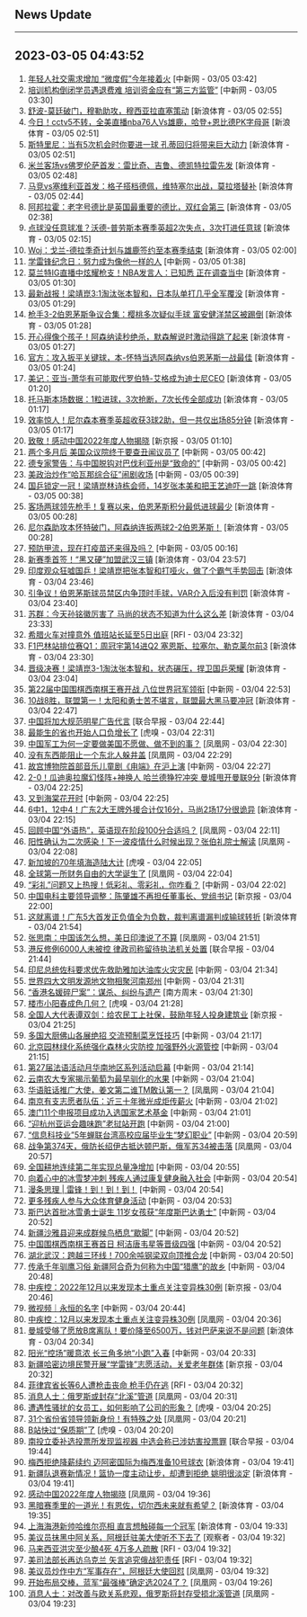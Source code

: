 ## News Update
---
2023-03-05 04:43:52
---
1. <a target="_blank" href="http://www.chinanews.com//sh/2023/03-05/9965512.shtml">年轻人社交需求增加 “微度假”今年接着火</a> [中新网 - 03/05 03:42]
2. <a target="_blank" href="http://www.chinanews.com//sh/2023/03-05/9965511.shtml">培训机构倒闭学员遇退费难 培训资金应有“第三方监管”</a> [中新网 - 03/05 03:30]
3. <a target="_blank" href="https://k.sina.cn/article_2018499075_784fda0302001lz14.html?from=sports&subch=osport">舒波-莫廷破门，穆勒助攻，穆西亚拉直塞策动</a> [新浪体育 - 03/05 02:55]
4. <a target="_blank" href="https://k.sina.cn/article_1685707867_6479dc5b00101a3nm.html?from=sports&subch=nba">今日！cctv5不转，全美直播nba76人Vs雄鹿，哈登+恩比德PK字母哥</a> [新浪体育 - 03/05 02:51]
5. <a target="_blank" href="https://k.sina.cn/article_2018499075_784fda0302001lz15.html?from=sports&subch=osport">斯特里尼：当有5次机会时你要进一球 孔蒂回归将带来巨大动力</a> [新浪体育 - 03/05 02:51]
6. <a target="_blank" href="https://k.sina.cn/article_2018499075_784fda0302001lz13.html?from=sports&subch=osport">米兰客场vs佛罗伦萨首发：雷比奇、吉鲁、德凯特拉雷先发</a> [新浪体育 - 03/05 02:48]
7. <a target="_blank" href="https://k.sina.cn/article_2018499075_784fda0302001lz11.html?from=sports&subch=osport">马竞vs塞维利亚首发：格子搭档德佩，维特塞尔出战，莫拉塔替补</a> [新浪体育 - 03/05 02:44]
8. <a target="_blank" href="https://k.sina.cn/article_2018499075_784fda0302001lz0r.html?from=sports&subch=osport">阿邦拉霍：老字号德比是英国最重要的德比，双红会第三</a> [新浪体育 - 03/05 02:38]
9. <a target="_blank" href="https://k.sina.cn/article_2018499075_784fda0302001lz0n.html?from=sports&subch=osport">点球没任意球准？沃德-普劳斯本赛季英超2次失点，3次打进任意球</a> [新浪体育 - 03/05 02:15]
10. <a target="_blank" href="https://k.sina.cn/article_2018499075_784fda0302001lz0a.html?from=sports&subch=osport">Woj：戈兰-德拉季奇计划与雄鹿签约至本赛季结束</a> [新浪体育 - 03/05 02:00]
11. <a target="_blank" href="http://www.chinanews.com//gn/shipin/cns/2023/03-05/news952964.shtml">学雷锋纪念日：努力成为像他一样的人</a> [中新网 - 03/05 01:38]
12. <a target="_blank" href="https://k.sina.cn/article_2018499075_784fda0302001lyzp.html?from=sports&subch=osport">莫兰特IG直播中炫耀枪支！NBA发言人：已知悉 正在调查当中</a> [新浪体育 - 03/05 01:30]
13. <a target="_blank" href="https://k.sina.cn/article_3181157500_bd9c9c7c00101mtbx.html?from=sports&subch=pingpang">最新战报！梁靖崑3:1淘汰张本智和，日本队单打几乎全军覆没</a> [新浪体育 - 03/05 01:29]
14. <a target="_blank" href="https://k.sina.cn/article_2018499075_784fda0302001lyzr.html?from=sports&subch=osport">枪手3-2伯恩茅斯争议合集：樱桃多次疑似手球 富安健洋禁区被踢倒</a> [新浪体育 - 03/05 01:28]
15. <a target="_blank" href="https://k.sina.cn/article_2018499075_m784fda0302001lyzq.html?from=sports&subch=osport">开心得像个孩子！阿森纳读秒绝杀，默森解说时激动得跳了起来</a> [新浪体育 - 03/05 01:27]
16. <a target="_blank" href="https://k.sina.cn/article_2018499075_784fda0302001lyzi.html?from=sports&subch=osport">官方：攻入扳平关键球，本-怀特当选阿森纳vs伯恩茅斯一战最佳</a> [新浪体育 - 03/05 01:24]
17. <a target="_blank" href="https://k.sina.cn/article_2018499075_784fda0302001lyzg.html?from=sports&subch=osport">美记：亚当-萧华有可能取代罗伯特-艾格成为迪士尼CEO</a> [新浪体育 - 03/05 01:20]
18. <a target="_blank" href="https://k.sina.cn/article_2018499075_784fda0302001lyza.html?from=sports&subch=osport">托马斯本场数据：1粒进球，3次抢断，7次长传全部成功</a> [新浪体育 - 03/05 01:17]
19. <a target="_blank" href="https://k.sina.cn/article_2018499075_784fda0302001lyzb.html?from=sports&subch=osport">效率惊人！尼尔森本赛季英超收获3球2助，但一共仅出场85分钟</a> [新浪体育 - 03/05 01:17]
20. <a target="_blank" href="https://www.bjnews.com.cn/detail-167794952714440.html">致敬！感动中国2022年度人物揭晓</a> [新京报 - 03/05 01:10]
21. <a target="_blank" href="http://www.chinanews.com//gj/2023/03-05/9965502.shtml">两个多月后 美国众议院终于要查丑闻议员了</a> [中新网 - 03/05 00:42]
22. <a target="_blank" href="http://www.chinanews.com//gj/2023/03-05/9965503.shtml">德专家警告：与中国脱钩对巴伐利亚州是“致命的”</a> [中新网 - 03/05 00:42]
23. <a target="_blank" href="http://www.chinanews.com//gj/2023/03-05/9965501.shtml">美政治炒作“哈瓦那综合征”闹剧收场</a> [中新网 - 03/05 00:39]
24. <a target="_blank" href="https://k.sina.cn/article_5770329176_157f03c58027015d98.html?from=sports">国乒锁定一冠！梁靖崑林诗栋会师，14岁张本美和把王艺迪吓一跳</a> [新浪体育 - 03/05 00:38]
25. <a target="_blank" href="https://k.sina.cn/article_2018499075_784fda0302001lyy1.html?from=sports&subch=osport">客场两球领先枪手！复赛以来，伯恩茅斯积分最低进球最少</a> [新浪体育 - 03/05 00:28]
26. <a target="_blank" href="https://k.sina.cn/article_2018499075_784fda0302001lyy0.html?from=sports&subch=osport">尼尔森助攻本怀特破门，阿森纳连扳两球2-2伯恩茅斯！</a> [新浪体育 - 03/05 00:28]
27. <a target="_blank" href="http://www.chinanews.com//sh/2023/03-05/9965491.shtml">预防甲流，现在打疫苗还来得及吗？</a> [中新网 - 03/05 00:16]
28. <a target="_blank" href="https://k.sina.cn/article_5860039864_15d491cb8001011gje.html?from=sports&subch=cnfootball">新赛季首签！“黑又硬”加盟武汉三镇</a> [新浪体育 - 03/04 23:57]
29. <a target="_blank" href="https://k.sina.cn/article_2694974473_a0a20c0900101yq2i.html?from=sports&subch=pingpang">印度观众狂嘘国乒！梁靖崑把张本智和打哑火，做了个霸气手势回击</a> [新浪体育 - 03/04 23:46]
30. <a target="_blank" href="https://k.sina.cn/article_2018499075_784fda0302001lywz.html?from=sports&subch=osport">引争议！伯恩茅斯球员禁区内争顶时手球，VAR介入后没有判罚</a> [新浪体育 - 03/04 23:40]
31. <a target="_blank" href="https://k.sina.cn/article_2018499075_784fda0302001lywr.html?from=sports&subch=osport">苏群：今天孙铭徽厉害了 马尚的状态不知道为什么这么差</a> [新浪体育 - 03/04 23:33]
32. <a target="_blank" href="https://www.rfi.fr/cn/%E5%9B%BD%E9%99%85%E6%8A%A5%E9%81%93/20230304-%E5%AD%9F%E5%8A%A0%E6%8B%89%E5%B7%A5%E5%8E%82%E5%8F%91%E7%94%9F%E7%88%86%E7%82%B8%E6%84%8F%E5%A4%96-%E9%85%BF6%E6%AD%BB-25%E4%BC%A4">希腊火车对撞意外 值班站长延至5日出庭</a> [RFI - 03/04 23:32]
33. <a target="_blank" href="https://k.sina.cn/article_2018499075_784fda0302001lywp.html?from=sports&subch=osport">F1巴林站排位赛Q1：周冠宇第14进Q2 塞恩斯、拉塞尔、勒克莱尔前3</a> [新浪体育 - 03/04 23:30]
34. <a target="_blank" href="https://k.sina.cn/article_1356168525_50d57d4d001017pnl.html?from=sports&subch=pingpang">晋级决赛！梁靖崑3-1淘汰张本智和，状态碾压，捍卫国乒荣耀</a> [新浪体育 - 03/04 23:04]
35. <a target="_blank" href="http://www.chinanews.com//ty/shipin/cns/2023/03-04/news952962.shtml">第22届中国围棋西南棋王赛开战 八位世界冠军领衔</a> [中新网 - 03/04 22:53]
36. <a target="_blank" href="https://k.sina.cn/article_6373538493_17be47abd00101549j.html?from=sports&subch=nba">10战8胜，联盟第一！太阳和勇士苦不堪言，联盟最大黑马要冲冠</a> [新浪体育 - 03/04 22:47]
37. <a target="_blank" href="https://www.zaobao.com/realtime/china/story20230304-1369161">中国将加大规范明星广告代言</a> [联合早报 - 03/04 22:44]
38. <a target="_blank" href="https://www.huxiu.com/article/811524.html">最能生的省也开始人口负增长了</a> [虎嗅 - 03/04 22:31]
39. <a target="_blank" href="https://news.ifeng.com/c/8Nt8Ue81EME">中国军工为何一定要做美国不愿做、做不到的事？</a> [凤凰网 - 03/04 22:30]
40. <a target="_blank" href="https://news.ifeng.com/c/8Nt7muemNyK">没有东西能阻止一个东北人躲井盖</a> [凤凰网 - 03/04 22:29]
41. <a target="_blank" href="http://www.chinanews.com//cul/2023/03-04/9965464.shtml">故宫博物院首部音乐儿童剧《甪端》在沪上演</a> [中新网 - 03/04 22:27]
42. <a target="_blank" href="https://k.sina.cn/article_7354218509_1b658780d001014tws.html?from=sports&subch=global">2-0！瓜迪奥拉魔幻怪阵+神换人 哈兰德狰狞冲突 曼城甩开曼联9分</a> [新浪体育 - 03/04 22:25]
43. <a target="_blank" href="http://www.chinanews.com//chuangyi/2023/03-04/9965469.shtml">又到海棠花开时</a> [中新网 - 03/04 22:25]
44. <a target="_blank" href="https://k.sina.cn/article_7347732383_1b5f57f9f00100zl1d.html?from=sports&subch=cba">6中1，12中4！广东2大王牌外援合计仅16分，马尚2场17分很诡异</a> [新浪体育 - 03/04 22:15]
45. <a target="_blank" href="https://news.ifeng.com/c/8Nt5vVEiiz9">回顾中国“外语热”，英语现在阶段100分合适吗？</a> [凤凰网 - 03/04 22:11]
46. <a target="_blank" href="https://news.ifeng.com/c/8Nt68btRKGB">阳性确认为二次感染！下一波疫情什么时候出现？张伯礼院士解读</a> [凤凰网 - 03/04 22:08]
47. <a target="_blank" href="https://www.huxiu.com/article/811444.html">新加坡的70年填海造陆大计</a> [虎嗅 - 03/04 22:05]
48. <a target="_blank" href="https://news.ifeng.com/c/8Nt7muemNxe">全球第一所财务自由的大学诞生了</a> [凤凰网 - 03/04 22:04]
49. <a target="_blank" href="http://www.chinanews.com//cj/2023/03-04/9965462.shtml">“彩礼”问题又上热搜！低彩礼、零彩礼，你咋看？</a> [中新网 - 03/04 22:02]
50. <a target="_blank" href="https://www.bjnews.com.cn/detail-167793632614383.html">​中国电科主要领导调整：陈肇雄不再担任董事长、党组书记</a> [新京报 - 03/04 22:00]
51. <a target="_blank" href="https://k.sina.cn/article_7347732383_1b5f57f9f00100zl1b.html?from=sports&subch=cba">这就离谱！广东5大首发正负值全为负数，裁判离谱漏判成输球转折</a> [新浪体育 - 03/04 21:54]
52. <a target="_blank" href="https://news.ifeng.com/c/8Nt5M2OlCyp">张思南：中国该怎么想，美日印澳说了不算</a> [凤凰网 - 03/04 21:51]
53. <a target="_blank" href="https://www.zaobao.com/realtime/china/story20230304-1369158">港反修例6000人未被控 律政司称留待执法机关处置</a> [联合早报 - 03/04 21:44]
54. <a target="_blank" href="http://www.chinanews.com//gj/2023/03-04/9965456.shtml">印尼总统佐科要求优先救助雅加达油库火灾灾民</a> [中新网 - 03/04 21:34]
55. <a target="_blank" href="http://www.chinanews.com//cul/shipin/cns-d/2023/03-04/news952958.shtml">世界四大文明发源地文物相聚河南郑州</a> [中新网 - 03/04 21:31]
56. <a target="_blank" href="http://www.infzm.com/contents/244715">“香港名媛碎尸案”：谋杀、纠纷与遗产</a> [南方周末 - 03/04 21:30]
57. <a target="_blank" href="https://www.huxiu.com/article/811338.html">楼市小阳春成色几何？</a> [虎嗅 - 03/04 21:28]
58. <a target="_blank" href="https://www.bjnews.com.cn/detail-167792790314290.html">全国人大代表谭双剑：给农民工上社保，鼓励年轻人投身建筑业</a> [新京报 - 03/04 21:25]
59. <a target="_blank" href="http://www.chinanews.com//sh/2023/03-04/9965446.shtml">多国大厨佛山各展绝招 交流预制菜烹饪技巧</a> [中新网 - 03/04 21:17]
60. <a target="_blank" href="http://www.chinanews.com//sh/2023/03-04/9965432.shtml">北京园林绿化系统强化森林火灾防控 加强野外火源管控</a> [中新网 - 03/04 21:15]
61. <a target="_blank" href="http://www.chinanews.com//sh/2023/03-04/9965385.shtml">第27届法语活动月华南地区系列活动启幕</a> [中新网 - 03/04 21:14]
62. <a target="_blank" href="http://www.chinanews.com//sh/2023/03-04/9965359.shtml">云南农大专家揭示葡萄为最早驯化的水果</a> [中新网 - 03/04 21:04]
63. <a target="_blank" href="https://news.ifeng.com/c/8Nt14AQndRK">华语脏话推广大使，姜文第二谁TM敢认第一？</a> [凤凰网 - 03/04 21:04]
64. <a target="_blank" href="http://www.chinanews.com//sh/2023/03-04/9965414.shtml">南京有支志愿者队伍：近三十年微光成炬传薪火</a> [中新网 - 03/04 21:02]
65. <a target="_blank" href="http://www.chinanews.com//dwq/2023/03-04/9965442.shtml">澳门11个申报项目成功入选国家艺术基金</a> [中新网 - 03/04 21:01]
66. <a target="_blank" href="http://www.chinanews.com//ty/2023/03-04/9965445.shtml">“迎杭州亚运会趣味跑”老挝站开跑</a> [中新网 - 03/04 21:00]
67. <a target="_blank" href="http://www.chinanews.com//gn/2023/03-04/9965416.shtml">“信息科技业”5年蝉联台湾高校应届毕业生“梦幻职业”</a> [中新网 - 03/04 20:59]
68. <a target="_blank" href="https://news.ifeng.com/c/8Nt2oJSH34O">战争第374天，俄防长绍伊古抵达顿巴斯，俄军苏34被击落</a> [凤凰网 - 03/04 20:57]
69. <a target="_blank" href="http://www.chinanews.com//sh/2023/03-04/9965441.shtml">全国耕地连续第二年实现总量净增加</a> [中新网 - 03/04 20:55]
70. <a target="_blank" href="http://www.chinanews.com//sh/2023/03-04/9965439.shtml">向着心中的冰雪梦冲刺 残疾人通过康复健身融入社会</a> [中新网 - 03/04 20:54]
71. <a target="_blank" href="http://www.chinanews.com//shipin/cns/2023/03-04/news952952.shtml">漫条思理 | 雷锋！到！到！到！</a> [中新网 - 03/04 20:54]
72. <a target="_blank" href="http://www.chinanews.com//sh/2023/03-04/9965436.shtml">更多残疾人参与大众体育健身活动</a> [中新网 - 03/04 20:53]
73. <a target="_blank" href="http://www.chinanews.com//ty/2023/03-04/9965434.shtml">斯巴达首批冰雪勇士诞生 11岁女孩获“年度斯巴达勇士”</a> [中新网 - 03/04 20:52]
74. <a target="_blank" href="http://www.chinanews.com//shipin/cns-d/2023/03-04/news952947.shtml">新疆沙雅县迎来成群候鸟栖息“歇脚”</a> [中新网 - 03/04 20:52]
75. <a target="_blank" href="http://www.chinanews.com//ty/2023/03-04/9965427.shtml">中国围棋西南棋王赛首日 柯洁唐韦星等晋级四强</a> [中新网 - 03/04 20:52]
76. <a target="_blank" href="http://www.chinanews.com//shipin/cns-d/2023/03-04/news952946.shtml">湖北武汉：跨越三环线！700余吨钢梁双向顶推合龙</a> [中新网 - 03/04 20:50]
77. <a target="_blank" href="http://www.chinanews.com//sh/2023/03-04/9965370.shtml">传承千年驯鹰习俗 新疆阿合奇为何称为中国“猎鹰”的故乡</a> [中新网 - 03/04 20:48]
78. <a target="_blank" href="https://www.bjnews.com.cn/detail-167792385814268.html">中疾控：2022年12月以来发现本土重点关注变异株30例</a> [新京报 - 03/04 20:46]
79. <a target="_blank" href="http://www.chinanews.com//gn/shipin/2023/03-04/news952950.shtml">微视频｜永恒的名字</a> [中新网 - 03/04 20:44]
80. <a target="_blank" href="https://news.ifeng.com/c/8Nt14AQndGt">中疾控：12月以来发现本土重点关注变异株30例</a> [凤凰网 - 03/04 20:36]
81. <a target="_blank" href="https://k.sina.cn/article_7160295097_1aac96eb902000z8se.html?from=sports&subch=osport">曼城受够了愿放B席离队！要价降至6500万，钱对巴萨来说不是问题</a> [新浪体育 - 03/04 20:34]
82. <a target="_blank" href="http://www.chinanews.com//sh/2023/03-04/9965348.shtml">阳光“控场”暖意浓 长三角多地“小跑”入春</a> [中新网 - 03/04 20:33]
83. <a target="_blank" href="https://www.bjnews.com.cn/detail-1677933595169128.html">新疆哈密边境民警开展“学雷锋”志愿活动，关爱老年群体</a> [新京报 - 03/04 20:32]
84. <a target="_blank" href="https://www.rfi.fr/cn/%E5%9B%BD%E9%99%85%E6%8A%A5%E9%81%93/20230304-%E5%B8%8C%E8%85%8A%E7%81%AB%E8%BD%A6%E5%AF%B9%E6%92%9E%E6%84%8F%E5%A4%96-%E5%80%BC%E7%8F%AD%E7%AB%99%E9%95%BF%E5%BB%B6%E8%87%B35%E6%97%A5%E5%87%BA%E5%BA%AD">菲律宾省长等6人遭枪击丧命 枪手仍在逃</a> [RFI - 03/04 20:32]
85. <a target="_blank" href="https://news.ifeng.com/c/8Nt0vCT8bwQ">消息人士：俄罗斯或封存“北溪”管道</a> [凤凰网 - 03/04 20:31]
86. <a target="_blank" href="https://www.huxiu.com/article/811364.html">遭遇性骚扰的女员工，如何影响了公司的形象？</a> [虎嗅 - 03/04 20:25]
87. <a target="_blank" href="https://news.ifeng.com/c/8NszJAsgMFZ">31个省份省领导领新身份！有特殊之处</a> [凤凰网 - 03/04 20:21]
88. <a target="_blank" href="https://www.huxiu.com/article/811213.html">B站快过“保质期”了</a> [虎嗅 - 03/04 20:20]
89. <a target="_blank" href="https://www.zaobao.com/realtime/china/story20230304-1369156">南投立委补选投票所发现监视器 中选会称已涉妨害投票罪</a> [联合早报 - 03/04 19:44]
90. <a target="_blank" href="https://sports.sina.cn/global/europe/2023-03-04/detail-imyithfv2630607.d.html">梅西拒绝降薪续约 迈阿密国际为梅西准备10号球衣</a> [新浪体育 - 03/04 19:41]
91. <a target="_blank" href="https://k.sina.cn/article_1352367147_509b7c2b00101925r.html?from=sports&subch=cba">新疆队退赛新情况！篮协一度主动让步，却遭到拒绝 姚明很淡定</a> [新浪体育 - 03/04 19:41]
92. <a target="_blank" href="https://news.ifeng.com/c/8NswJRd1wSj">感动中国2022年度人物揭晓</a> [凤凰网 - 03/04 19:36]
93. <a target="_blank" href="https://k.sina.cn/article_1698513182_653d411e01901dlge.html?from=sports&subch=osport">黑暗赛季里的一道光！有恩佐，切尔西未来就有希望？</a> [新浪体育 - 03/04 19:35]
94. <a target="_blank" href="https://sports.sina.cn/china/2023-03-04/detail-imyithfu1273433.d.html">上海海港新帅哈维尔亮相 直言想触碰每一个冠军</a> [新浪体育 - 03/04 19:33]
95. <a target="_blank" href="https://www.guancha.cn/internation/2023_03_04_682535.shtml">美议员抹黑中阿关系，阿根廷驻美大使听不下去了</a> [观察者 - 03/04 19:32]
96. <a target="_blank" href="https://www.rfi.fr/cn/%E5%9B%BD%E9%99%85%E6%8A%A5%E9%81%93/20230304-%E4%B8%8E%E4%BC%8A%E6%9C%97%E4%BC%9A%E8%B0%88-%E5%9B%BD%E9%99%85%E5%8E%9F%E5%AD%90%E8%83%BD%E6%80%BB%E7%BD%B2%E7%BD%B2%E9%95%BF-%E8%AE%A8%E8%AE%BA%E5%85%B7%E5%BB%BA%E8%AE%BE%E6%80%A7">马来西亚洪灾至少酿4死 4万多人疏散</a> [RFI - 03/04 19:32]
97. <a target="_blank" href="https://www.rfi.fr/cn/%E5%9B%BD%E9%99%85%E6%8A%A5%E9%81%93/20230304-%E9%A9%AC%E6%9D%A5%E8%A5%BF%E4%BA%9A%E6%B4%AA%E7%81%BE%E8%87%B3%E5%B0%91%E9%85%BF4%E6%AD%BB-4%E4%B8%87%E5%A4%9A%E4%BA%BA%E7%96%8F%E6%95%A3">美司法部长再访乌克兰 矢言追究俄战犯责任</a> [RFI - 03/04 19:32]
98. <a target="_blank" href="https://news.ifeng.com/c/8Nsx7ITRhyl">美议员炒作中方“军事存在”，阿根廷大使回怼</a> [凤凰网 - 03/04 19:32]
99. <a target="_blank" href="https://news.ifeng.com/c/8NsuqV8CCf0">开始布局交棒，蓝军“最强棒”确定选2024了？</a> [凤凰网 - 03/04 19:26]
100. <a target="_blank" href="https://news.ifeng.com/c/8Nsydx5ZZgI">消息人士：对改善与欧关系悲观，俄罗斯将封存受损北溪管道</a> [凤凰网 - 03/04 19:23]
